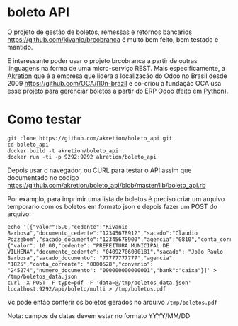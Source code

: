 # boleto API

O projeto de gestão de boletos, remessas e retornos bancarios https://github.com/kivanio/brcobranca é muito bem feito, bem testado e mantido.

E interessante poder usar o projeto brcobranca a partir de outras linguagens na forma de uma micro-serviço REST. Mais especificamente, a [Akretion](http://www.akretion.com) que é a empresa que lidera a localização do Odoo no Brasil desde 2009 https://github.com/OCA/l10n-brazil e co-criou a fundação OCA usa esse projeto para gerenciar boletos a partir do ERP Odoo (feito em Python).

# Como testar

```
git clone https://github.com/akretion/boleto_api.git
cd boleto_api
docker build -t akretion/boleto_api .
docker run -ti -p 9292:9292 akretion/boleto_api
```

Depois usar o navegador, ou CURL para testar o API assim que documentado no codigo https://github.com/akretion/boleto_api/blob/master/lib/boleto_api.rb

Por examplo, para imprimir uma lista de boletos é preciso criar um arquivo temporario com os boletos em formato json e depois fazer um POST do arquivo:
```
echo '[{"valor":5.0,"cedente":"Kivanio Barbosa","documento_cedente":"12345678912","sacado":"Claudio Pozzebom","sacado_documento":"12345678900","agencia":"0810","conta_corrente":"53678","convenio":12387,"numero_documento":"12345678","bank":"itau"},{"valor": 10.00,"cedente": "PREFEITURA MUNICIPAL DE VILHENA","documento_cedente": "04092706000181","sacado": "João Paulo Barbosa","sacado_documento": "77777777777","agencia": "1825","conta_corrente": "0000528","convenio": "245274","numero_documento": "000000000000001","bank":"caixa"}]' > /tmp/boletos_data.json
curl -X POST -F type=pdf -F 'data=@/tmp/boletos_data.json' localhost:9292/api/boleto/multi > /tmp/boletos.pdf
```
Vc pode então conferir os boletos gerados no arquivo ```/tmp/boletos.pdf```

Nota: campos de datas devem estar no formato YYYY/MM/DD
